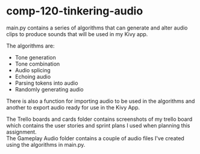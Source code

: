 # comp-120-tinkering-audio
main.py contains a series of algorithms that can generate and alter audio clips to produce sounds that will be used in my Kivy app.   
  
The algorithms are:
* Tone generation
* Tone combination
* Audio splicing
* Echoing audio
* Parsing tokens into audio 
* Randomly generating audio  
   
There is also a function for importing audio to be used in the algorithms and another to export audio ready for use in the Kivy App.

The Trello boards and cards folder contains screenshots of my trello board which contains the user stories and sprint plans I used when planning this assignment.  
The Gameplay Audio folder contains a couple of audio files I've created using the algorithms in main.py.

